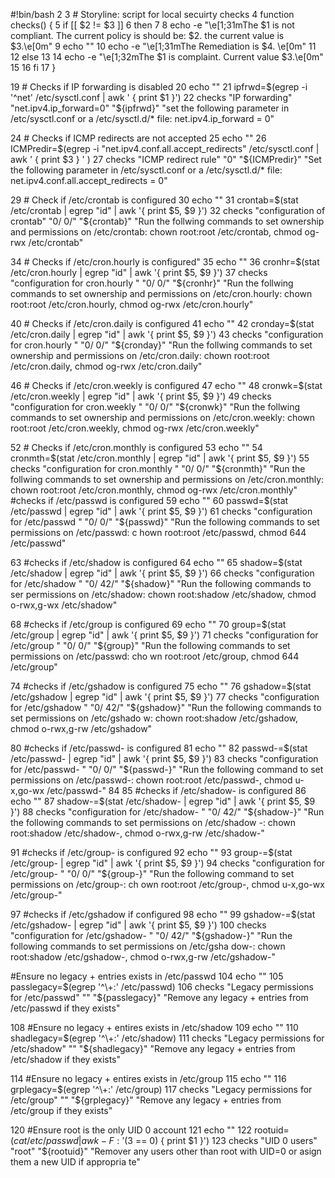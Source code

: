 #!bin/bash
  2
  3 # Storyline: script for local secuirty checks
  4 function checks() {
  5         if [[ $2 !=  $3 ]]
  6         then
  7
  8                 echo -e "\e[1;31mThe $1 is not compliant. The current policy is should be: $2. the current value is $3.\e[0m"
  9                 echo ""
 10                 echo -e "\e[1;31mThe Remediation is $4. \e[0m"
 11
 12         else
 13
 14                 echo -e "\e[1;32mThe $1 is complaint. Current value $3.\e[0m"
 15
 16         fi
 17 }
 
 19 # Checks if IP forwarding is disabled
 20 echo ""
 21 ipfrwd=$(egrep -i '^net' /etc/sysctl.conf | awk ' { print $1 }')
 22 checks "IP forwarding" "net.ipv4.ip_forward=0" "${ipfrwd}" "set the following parameter in /etc/sysctl.conf or a /etc/sysctl.d/* file: net.ipv4.ip_forward = 0"
 
 24 # Checks if ICMP redirects are not accepted
 25 echo ""
 26 ICMPredir=$(egrep -i "net.ipv4.conf.all.accept_redirects" /etc/sysctl.conf | awk ' { print $3 } ' )
 27 checks "ICMP redirect rule" "0" "${ICMPredir}" "Set the following parameter in /etc/sysctl.conf or a /etc/sysctl.d/* file: net.ipv4.conf.all.accept_redirects = 0"
 
 29 # Check if /etc/crontab is configured
 30 echo ""
 31 crontab=$(stat /etc/crontab | egrep "id" | awk '{ print $5, $9 }')
 32 checks "configuration of crontab" "0/ 0/" "${crontab}" "Run the follwing commands to set ownership and permissions on /etc/crontab: chown root:root /etc/crontab, chmod og-rwx /etc/crontab"
 
 34 # Checks if /etc/cron.hourly is configured"
 35 echo ""
 36 cronhr=$(stat /etc/cron.hourly | egrep "id" | awk '{ print $5, $9 }')
 37 checks "configuration for cron.hourly " "0/ 0/" "${cronhr}" "Run the follwing commands to set ownership and permissions on /etc/cron.hourly: chown root:root /etc/cron.hourly, chmod og-rwx /etc/cron.hourly"
 
 
 40 # Checks if /etc/cron.daily is configured
 41 echo ""
 42 cronday=$(stat /etc/cron.daily | egrep "id" | awk '{ print $5, $9 }')
 43 checks "configuration for cron.hourly " "0/ 0/" "${cronday}" "Run the follwing commands to set ownership and permissions on /etc/cron.daily: chown root:root /etc/cron.daily, chmod og-rwx /etc/cron.daily"
 
 
 46 # Checks if /etc/cron.weekly is configured
 47 echo ""
 48 cronwk=$(stat /etc/cron.weekly | egrep "id" | awk '{ print $5, $9 }') 
 49 checks "configuration for cron.weekly " "0/ 0/" "${cronwk}" "Run the follwing commands to set ownership and permissions on /etc/cron.weekly: chown root:root /etc/cron.weekly, chmod og-rwx /etc/cron.weekly"
 
 
 52 # Checks if /etc/cron.monthly is configured
 53 echo ""
 54 cronmth=$(stat /etc/cron.monthly | egrep "id" | awk '{ print $5, $9 }')
 55 checks "configuration for cron.monthly " "0/ 0/" "${cronmth}" "Run the follwing commands to set ownership and permissions on /etc/cron.monthly: chown root:root /etc/cron.monthly, chmod og-rwx /etc/cron.monthly"
#checks if /etc/passwd is configured
 59 echo ""
 60 passwd=$(stat /etc/passwd | egrep "id" | awk '{ print $5, $9 }')
 61 checks "configuration for /etc/passwd " "0/ 0/" "${passwd}" "Run the following commands to set permissions on /etc/passwd: c
    hown root:root /etc/passwd, chmod 644 /etc/passwd"
 
 63 #checks if /etc/shadow is configured 
 64 echo ""
 65 shadow=$(stat /etc/shadow | egrep "id" | awk '{ print $5, $9 }')
 66 checks "configuration for /etc/shadow " "0/ 42/" "${shadow}" "Run the following commands to ser permissions on /etc/shadow:
    chown root:shadow /etc/shadow, chmod o-rwx,g-wx /etc/shadow" 
 
 68 #checks if /etc/group is configured
 69 echo ""
 70 group=$(stat /etc/group | egrep "id" | awk '{ print $5, $9 }')
 71 checks "configuration for /etc/group " "0/ 0/" "${group}" "Run the following commands to set permissions on /etc/passwd: cho
    wn root:root /etc/group, chmod 644 /etc/group"
 
 
 74 #checks if /etc/gshadow is configured 
 75 echo ""
 76 gshadow=$(stat /etc/gshadow | egrep "id" | awk '{ print $5, $9 }')
 77 checks "configuration for /etc/gshadow " "0/ 42/" "${gshadow}" "Run the following commands to set permissions on /etc/gshado
    w: chown root:shadow /etc/gshadow, chmod o-rwx,g-rw /etc/gshadow" 
 
 
 80 #checks if /etc/passwd- is configured
 81 echo ""
 82 passwd-=$(stat /etc/passwd- | egrep "id" | awk '{ print $5, $9 }')
 83 checks "configuration for /etc/passwd- " "0/ 0/" "${passwd-}" "Run the following command to set permissions on /etc/passwd-:
     chown root:root /etc/passwd-, chmod u-x,go-wx /etc/passwd-"
 84
 85 #checks if /etc/shadow- is configured
 86 echo ""
 87 shadow-=$(stat /etc/shadow- | egrep "id" | awk '{ print $5, $9 }')
 88 checks "configuration for /etc/shadow- " "0/ 42/" "${shadow-}" "Run the following commands to set permissions on /etc/shadow
    -: chown root:shadow /etc/shadow-, chmod o-rwx,g-rw /etc/shadow-" 
 
 
 91 #checks if /etc/group- is configured
 92 echo ""
 93 group-=$(stat /etc/group- | egrep "id" | awk '{ print $5, $9 }')
 94 checks "configuration for /etc/group- " "0/ 0/" "${group-}" "Run the following command to set permissions on /etc/group-: ch
    own root:root /etc/group-, chmod u-x,go-wx /etc/group-"
 
 
 97 #checks if /etc/gshadow if configured
 98 echo ""
 99 gshadow-=$(stat /etc/gshadow- | egrep "id" | awk '{ print $5, $9 }')
100 checks "configuration for /etc/gshadow- " "0/ 42/" "${gshadow-}" "Run the following commands to set permissions on /etc/gsha
    dow-: chown root:shadow /etc/gshadow-, chmod o-rwx,g-rw /etc/gshadow-" 

#Ensure no legacy + entries exists in /etc/passwd
104 echo ""
105 passlegacy=$(egrep '^\+:' /etc/passwd)
106 checks "Legacy permissions for /etc/passwd" "" "${passlegacy}" "Remove any legacy + entries from /etc/passwd if they exists"
   

108 #Ensure no legacy + entires exists in /etc/shadow
109 echo ""
110 shadlegacy=$(egrep '^\+:' /etc/shadow)
111 checks "Legacy permissions for /etc/shadow" "" "${shadlegacy}" "Remove any legacy + entries from /etc/shadow if they exists"
   


114 #Ensure no legacy + entires exists in /etc/group
115 echo ""
116 grplegacy=$(egrep '^\+:' /etc/group)
117 checks "Legacy permissions for /etc/group" "" "${grplegacy}" "Remove any legacy + entries from /etc/group if they exists"


120 #Ensure root is the only UID 0 account
121 echo ""
122 rootuid=$(cat /etc/passwd | awk -F: '($3 == 0) { print $1 }')
123 checks "UID 0 users"  "root" "${rootuid}" "Remover any users other than root with UID=0 or asign them a new UID if appropria
    te"

